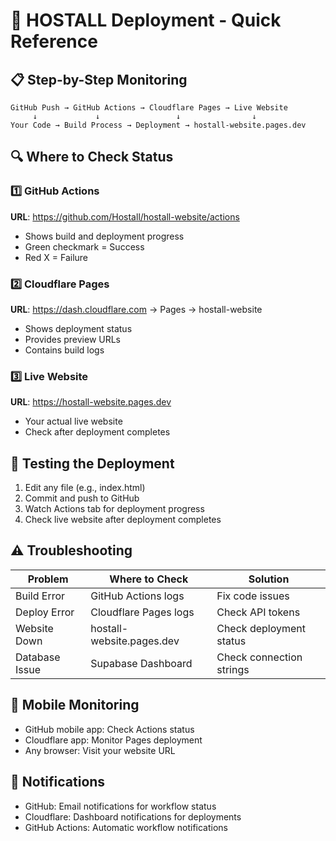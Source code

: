 # 🚀 HOSTALL Deployment - Quick Reference

## 📋 Step-by-Step Monitoring

```
GitHub Push → GitHub Actions → Cloudflare Pages → Live Website
     ↓             ↓                 ↓                ↓
Your Code → Build Process → Deployment → hostall-website.pages.dev
```

## 🔍 Where to Check Status

### 1️⃣ GitHub Actions
**URL**: https://github.com/Hostall/hostall-website/actions
- Shows build and deployment progress
- Green checkmark = Success
- Red X = Failure

### 2️⃣ Cloudflare Pages
**URL**: https://dash.cloudflare.com → Pages → hostall-website
- Shows deployment status
- Provides preview URLs
- Contains build logs

### 3️⃣ Live Website
**URL**: https://hostall-website.pages.dev
- Your actual live website
- Check after deployment completes

## 🔄 Testing the Deployment

1. Edit any file (e.g., index.html)
2. Commit and push to GitHub
3. Watch Actions tab for deployment progress
4. Check live website after deployment completes

## ⚠️ Troubleshooting

| Problem | Where to Check | Solution |
|---------|----------------|----------|
| Build Error | GitHub Actions logs | Fix code issues |
| Deploy Error | Cloudflare Pages logs | Check API tokens |
| Website Down | hostall-website.pages.dev | Check deployment status |
| Database Issue | Supabase Dashboard | Check connection strings |

## 📱 Mobile Monitoring

- GitHub mobile app: Check Actions status
- Cloudflare app: Monitor Pages deployment
- Any browser: Visit your website URL

## 🔔 Notifications

- GitHub: Email notifications for workflow status
- Cloudflare: Dashboard notifications for deployments
- GitHub Actions: Automatic workflow notifications